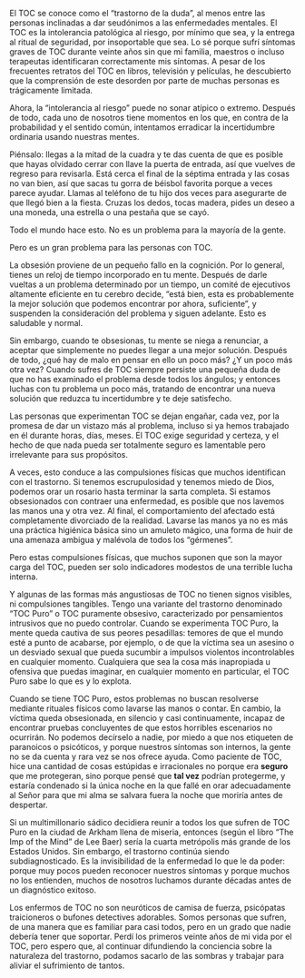 El TOC se conoce como el “trastorno de la duda”, al menos entre las personas inclinadas a dar seudónimos a las enfermedades mentales. El TOC es la intolerancia patológica al riesgo, por mínimo que sea, y la entrega al ritual de seguridad, por insoportable que sea. Lo sé porque sufrí síntomas graves de TOC durante veinte años sin que mi familia, maestros o incluso terapeutas identificaran correctamente mis síntomas. A pesar de los frecuentes retratos del TOC en libros, televisión y películas, he descubierto que la comprensión de este desorden por parte de muchas personas es trágicamente limitada.

Ahora, la “intolerancia al riesgo” puede no sonar atípico o extremo. Después de todo, cada uno de nosotros tiene momentos en los que, en contra de la probabilidad y el sentido común, intentamos erradicar la incertidumbre ordinaria usando nuestras mentes.

Piénsalo: llegas a la mitad de la cuadra y te das cuenta de que es posible que hayas olvidado cerrar con llave la puerta de entrada, así que vuelves de regreso para revisarla. Está cerca el final de la séptima entrada y las cosas no van bien, así que sacas tu gorra de béisbol favorita porque a veces parece ayudar. Llamas al teléfono de tu hijo dos veces para asegurarte de que llegó bien a la fiesta. Cruzas los dedos, tocas madera, pides un deseo a una moneda, una estrella o una pestaña que se cayó.

Todo el mundo hace esto. No es un problema para la mayoría de la gente.

Pero es un gran problema para las personas con TOC.

La obsesión proviene de un pequeño fallo en la cognición. Por lo general, tienes un reloj de tiempo incorporado en tu mente. Después de darle vueltas a un problema determinado por un tiempo, un comité de ejecutivos altamente eficiente en tu cerebro decide, “está bien, esta es probablemente la mejor solución que podemos encontrar por ahora, suficiente”, y suspenden la consideración del problema y siguen adelante. Esto es saludable y normal.

Sin embargo, cuando te obsesionas, tu mente se niega a renunciar, a aceptar que simplemente no puedes llegar a una mejor solución. Después de todo, ¿qué hay de malo en pensar en ello un poco más? ¿Y un poco más otra vez? Cuando sufres de TOC siempre persiste una pequeña duda de que no has examinado el problema desde todos los ángulos; y entonces luchas con tu problema un poco más, tratando de encontrar una nueva solución que reduzca tu incertidumbre y te deje satisfecho.

Las personas que experimentan TOC  se dejan engañar, cada vez, por la promesa de dar un vistazo más al problema, incluso si ya hemos trabajado en él durante horas, días, meses. El TOC exige seguridad y certeza, y el hecho de que nada pueda ser totalmente seguro es lamentable pero irrelevante para sus propósitos.

A veces, esto conduce a las compulsiones físicas que muchos identifican con el trastorno. Si tenemos escrupulosidad y tenemos miedo de Dios, podemos orar un rosario hasta terminar la sarta completa. Si estamos obsesionados con contraer una enfermedad, es posible que nos lavemos las manos una y otra vez. Al final, el comportamiento del afectado está completamente divorciado de la realidad. Lavarse las manos ya no es más una práctica higiénica básica sino un amuleto mágico, una forma de huir de una amenaza ambigua y malévola de todos los “gérmenes”.

Pero estas compulsiones físicas, que muchos suponen que son la mayor carga del TOC, pueden ser solo indicadores modestos de una terrible lucha interna.

Y algunas de las formas más angustiosas de TOC no tienen signos visibles, ni compulsiones tangibles. Tengo una variante del trastorno denominado “TOC Puro” o TOC puramente obsesivo, caracterizado por pensamientos intrusivos que no puedo controlar. Cuando se experimenta TOC Puro, la mente queda cautiva de sus peores pesadillas: temores de que el mundo esté a punto de acabarse, por ejemplo, o de que la víctima sea un asesino o un desviado sexual que pueda sucumbir a impulsos violentos incontrolables en cualquier momento. Cualquiera que sea la cosa más inapropiada u ofensiva que puedas imaginar, en cualquier momento en particular, el TOC Puro sabe lo que es y lo explota.

Cuando se tiene TOC Puro, estos problemas no buscan resolverse mediante rituales físicos como lavarse las manos o contar. En cambio, la víctima queda obsesionada, en silencio y casi continuamente, incapaz de encontrar pruebas concluyentes de que estos horribles escenarios no ocurrirán. No podemos decírselo a nadie, por miedo a que nos etiqueten de paranoicos o psicóticos, y porque nuestros síntomas son internos, la gente no se da cuenta y rara vez se nos ofrece ayuda. Como paciente de TOC, hice una cantidad de cosas estúpidas e irracionales no porque era **seguro** que me protegeran, sino porque pensé que **tal vez** podrían protegerme, y estaría condenado si la única noche en la que fallé en orar adecuadamente al Señor para que mi alma se salvara fuera la noche que moriría antes de despertar.

Si un multimillonario sádico decidiera reunir a todos los que sufren de TOC Puro en la ciudad de Arkham llena de miseria, entonces (según el libro “The Imp of the Mind” de Lee Baer) sería la cuarta metrópolis más grande de los Estados Unidos. Sin embargo, el trastorno continúa siendo subdiagnosticado. Es la invisibilidad de la enfermedad lo que le da poder: porque muy pocos pueden reconocer nuestros síntomas y porque muchos no los entienden, muchos de nosotros luchamos durante décadas antes de un diagnóstico exitoso.

Los enfermos de TOC no son neuróticos de camisa de fuerza, psicópatas traicioneros o bufones detectives adorables. Somos personas que sufren, de una manera que es familiar para casi todos, pero en un grado que nadie debería tener que soportar. Perdí los primeros veinte años de mi vida por el TOC, pero espero que, al continuar difundiendo la conciencia sobre la naturaleza del trastorno, podamos sacarlo de las sombras y trabajar para aliviar el sufrimiento de tantos.

